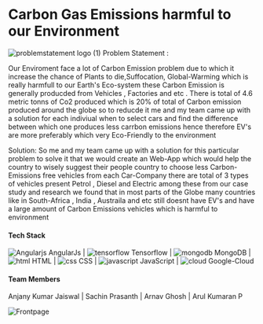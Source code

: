 # Carbon Gas Emissions harmful to our Environment
![problemstatement logo (1)](https://github.com/AnjanyKumarJaiswal/Sustainable-transport-Solution-Challenge-2k24-/assets/136046942/25a2d502-39c8-4b4f-9edb-643fa5ecfc4a)
  Problem Statement :

Our Enviroment face a lot of Carbon Emission problem due to which it increase the chance of Plants to die,Suffocation, Global-Warming which is really harmfull to our Earth's Eco-system these Carbon Emission is generally producded from Vehicles , Factories and etc . There is total of 4.6 metric tonns of Co2 produced which is 20% of total of Carbon emission produced around the globe so to reducde it me and my team came up with a solution for each indiviual when to select cars and find the difference between which one produces less carrbon emissions hence therefore EV's are more preferably which very Eco-Friendly to the environment 

Solution:
So me and my team came up with a solution for this particular problem to solve it that we would create an Web-App which would help the country to wisely suggest their people country to choose less Carbon-Emissions free vehicles from each Car-Company there are total of 3 types of vehicles present Petrol , Diesel and Electric among these from our case study and research we found that in most parts of the Globe many countries like in South-Africa , India , Austraila and etc still doesnt have EV's and have a large amount of Carbon Emissions vehicles which is harmful to environment 

#### Tech Stack 
![Angularjs](https://github.com/AnjanyKumarJaiswal/Sustainable-transport-Solution-Challenge-2k24-/assets/136046942/f8c8a54d-bf27-4346-aacb-ea0201bae3fb)
 AngularJs | ![tensorflow](https://github.com/AnjanyKumarJaiswal/Sustainable-transport-Solution-Challenge-2k24-/assets/136046942/f1f3bc6e-c95c-46f2-8654-6baf39b61dba)
 Tensorflow | ![mongodb](https://github.com/AnjanyKumarJaiswal/Sustainable-transport-Solution-Challenge-2k24-/assets/136046942/29cc369e-f57e-4aa5-a133-e947a8d671cb)
 MongoDB | ![html](https://github.com/AnjanyKumarJaiswal/Sustainable-transport-Solution-Challenge-2k24-/assets/136046942/44a5bf2b-46b6-48f7-8954-5c36c4e1564e)
 HTML | ![css](https://github.com/AnjanyKumarJaiswal/Sustainable-transport-Solution-Challenge-2k24-/assets/136046942/3aec33e7-81d8-4c61-867f-56419ea92fc3)
CSS |  ![javascript](https://github.com/AnjanyKumarJaiswal/Sustainable-transport-Solution-Challenge-2k24-/assets/136046942/f8458b3b-052c-4a7f-bafb-2cca0df20afe)
JavaScript |  ![cloud](https://github.com/AnjanyKumarJaiswal/Sustainable-transport-Solution-Challenge-2k24-/assets/136046942/cdcf329f-0852-45cf-abd9-d9ca688874f7)
Google-Cloud

#### Team Members 
Anjany Kumar Jaiswal | Sachin Prasanth | Arnav Ghosh | Arul Kumaran P 

![Frontpage](https://github.com/AnjanyKumarJaiswal/Sustainable-transport-Solution-Challenge-2k24-/assets/136046942/68f2efa0-c336-4189-b62e-4f8935115caf)
